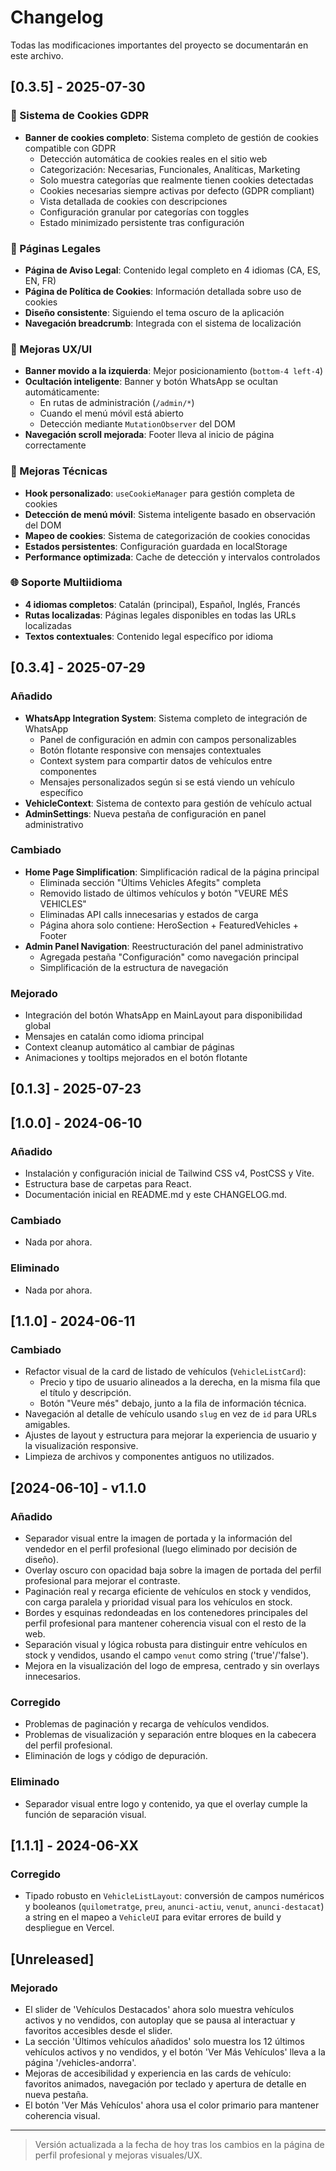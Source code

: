 # Changelog

Todas las modificaciones importantes del proyecto se documentarán en este archivo.

## [0.3.5] - 2025-07-30

### 🍪 Sistema de Cookies GDPR
- **Banner de cookies completo**: Sistema completo de gestión de cookies compatible con GDPR
  - Detección automática de cookies reales en el sitio web
  - Categorización: Necesarias, Funcionales, Analíticas, Marketing
  - Solo muestra categorías que realmente tienen cookies detectadas
  - Cookies necesarias siempre activas por defecto (GDPR compliant)
  - Vista detallada de cookies con descripciones
  - Configuración granular por categorías con toggles
  - Estado minimizado persistente tras configuración

### 📄 Páginas Legales  
- **Página de Aviso Legal**: Contenido legal completo en 4 idiomas (CA, ES, EN, FR)
- **Página de Política de Cookies**: Información detallada sobre uso de cookies
- **Diseño consistente**: Siguiendo el tema oscuro de la aplicación
- **Navegación breadcrumb**: Integrada con el sistema de localización

### 🎨 Mejoras UX/UI
- **Banner movido a la izquierda**: Mejor posicionamiento (`bottom-4 left-4`)
- **Ocultación inteligente**: Banner y botón WhatsApp se ocultan automáticamente:
  - En rutas de administración (`/admin/*`)
  - Cuando el menú móvil está abierto
  - Detección mediante `MutationObserver` del DOM
- **Navegación scroll mejorada**: Footer lleva al inicio de página correctamente

### 🔧 Mejoras Técnicas
- **Hook personalizado**: `useCookieManager` para gestión completa de cookies
- **Detección de menú móvil**: Sistema inteligente basado en observación del DOM
- **Mapeo de cookies**: Sistema de categorización de cookies conocidas
- **Estados persistentes**: Configuración guardada en localStorage
- **Performance optimizada**: Cache de detección y intervalos controlados

### 🌐 Soporte Multiidioma
- **4 idiomas completos**: Catalán (principal), Español, Inglés, Francés
- **Rutas localizadas**: Páginas legales disponibles en todas las URLs localizadas
- **Textos contextuales**: Contenido legal específico por idioma

## [0.3.4] - 2025-07-29

### Añadido
- **WhatsApp Integration System**: Sistema completo de integración de WhatsApp
  - Panel de configuración en admin con campos personalizables
  - Botón flotante responsive con mensajes contextuales
  - Context system para compartir datos de vehículos entre componentes
  - Mensajes personalizados según si se está viendo un vehículo específico
- **VehicleContext**: Sistema de contexto para gestión de vehículo actual
- **AdminSettings**: Nueva pestaña de configuración en panel administrativo

### Cambiado
- **Home Page Simplification**: Simplificación radical de la página principal
  - Eliminada sección "Últims Vehicles Afegits" completa
  - Removido listado de últimos vehículos y botón "VEURE MÉS VEHICLES"
  - Eliminadas API calls innecesarias y estados de carga
  - Página ahora solo contiene: HeroSection + FeaturedVehicles + Footer
- **Admin Panel Navigation**: Reestructuración del panel administrativo
  - Agregada pestaña "Configuración" como navegación principal
  - Simplificación de la estructura de navegación

### Mejorado
- Integración del botón WhatsApp en MainLayout para disponibilidad global
- Mensajes en catalán como idioma principal
- Context cleanup automático al cambiar de páginas
- Animaciones y tooltips mejorados en el botón flotante

## [0.1.3] - 2025-07-23

## [1.0.0] - 2024-06-10
### Añadido
- Instalación y configuración inicial de Tailwind CSS v4, PostCSS y Vite.
- Estructura base de carpetas para React.
- Documentación inicial en README.md y este CHANGELOG.md.

### Cambiado
- Nada por ahora.

### Eliminado
- Nada por ahora.

## [1.1.0] - 2024-06-11
### Cambiado
- Refactor visual de la card de listado de vehículos (`VehicleListCard`):
  - Precio y tipo de usuario alineados a la derecha, en la misma fila que el título y descripción.
  - Botón "Veure més" debajo, junto a la fila de información técnica.
- Navegación al detalle de vehículo usando `slug` en vez de `id` para URLs amigables.
- Ajustes de layout y estructura para mejorar la experiencia de usuario y la visualización responsive.
- Limpieza de archivos y componentes antiguos no utilizados.

## [2024-06-10] - v1.1.0

### Añadido
- Separador visual entre la imagen de portada y la información del vendedor en el perfil profesional (luego eliminado por decisión de diseño).
- Overlay oscuro con opacidad baja sobre la imagen de portada del perfil profesional para mejorar el contraste.
- Paginación real y recarga eficiente de vehículos en stock y vendidos, con carga paralela y prioridad visual para los vehículos en stock.
- Bordes y esquinas redondeadas en los contenedores principales del perfil profesional para mantener coherencia visual con el resto de la web.
- Separación visual y lógica robusta para distinguir entre vehículos en stock y vendidos, usando el campo `venut` como string ('true'/'false').
- Mejora en la visualización del logo de empresa, centrado y sin overlays innecesarios.

### Corregido
- Problemas de paginación y recarga de vehículos vendidos.
- Problemas de visualización y separación entre bloques en la cabecera del perfil profesional.
- Eliminación de logs y código de depuración.

### Eliminado
- Separador visual entre logo y contenido, ya que el overlay cumple la función de separación visual.

## [1.1.1] - 2024-06-XX
### Corregido
- Tipado robusto en `VehicleListLayout`: conversión de campos numéricos y booleanos (`quilometratge`, `preu`, `anunci-actiu`, `venut`, `anunci-destacat`) a string en el mapeo a `VehicleUI` para evitar errores de build y despliegue en Vercel.

## [Unreleased]
### Mejorado
- El slider de 'Vehículos Destacados' ahora solo muestra vehículos activos y no vendidos, con autoplay que se pausa al interactuar y favoritos accesibles desde el slider.
- La sección 'Últimos vehículos añadidos' solo muestra los 12 últimos vehículos activos y no vendidos, y el botón 'Ver Más Vehículos' lleva a la página '/vehicles-andorra'.
- Mejoras de accesibilidad y experiencia en las cards de vehículo: favoritos animados, navegación por teclado y apertura de detalle en nueva pestaña.
- El botón 'Ver Más Vehículos' ahora usa el color primario para mantener coherencia visual.

---

> Versión actualizada a la fecha de hoy tras los cambios en la página de perfil profesional y mejoras visuales/UX. 